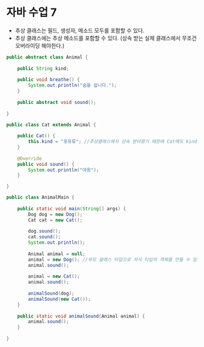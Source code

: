 # 자바 수업 7

+ 추상 클래스는 필드, 생성자, 메소드 모두를 포함할 수 있다.
+ 추상 클래스에는 추상 메소드를 포함할 수 있다. (상속 받는 실체 클래스에서 무조건 오버라이딩 해야한다.)



```java
public abstract class Animal {
	
	public String kind;
	
	public void breathe() {
		System.out.println("숨을 쉽니다.");
	}
	
	public abstract void sound();
	
}
```



```java
public class Cat extends Animal {
	
	public Cat() {
		this.kind = "포유류"; //추상클래스에서 상속 받아왔기 때문에 Cat에도 kind 필드를 가지게 됨.
	}
	
	@Override
	public void sound() {
		System.out.println("야옹");
	}

}
```



```java
public class AnimalMain {
	
	public static void main(String[] args) {
		Dog dog = new Dog();
		Cat cat = new Cat();
		
		dog.sound();
		cat.sound();
		System.out.println();
		
		Animal animal = null;
		animal = new Dog(); //부모 클래스 타입으로 자식 타입의 객체를 만들 수 있다.
		animal.sound();
		
		animal = new Cat();
		animal.sound();
		
		animalSound(dog);
		animalSound(new Cat());
	}
	
	public static void animalSound(Animal animal) {
		animal.sound();
	}
	
}
```

